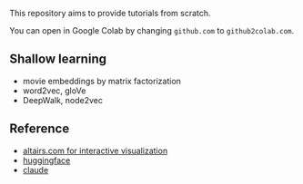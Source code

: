 This repository aims to provide tutorials from scratch.

You can open in Google Colab by changing `github.com` to `github2colab.com`.

## Shallow learning
- movie embeddings by matrix factorization
- word2vec, gloVe
- DeepWalk, node2vec

## Reference
- [altairs.com for interactive visualization](https://altair-viz.github.io)
- [huggingface](https://huggingface.co/)
- [claude](https://claude.ai)
